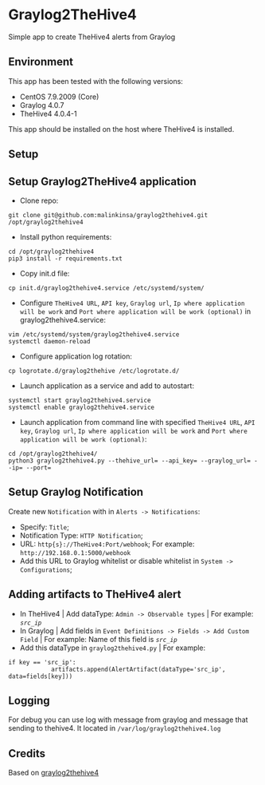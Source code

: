 # Graylog2TheHive4

Simple app to create TheHive4 alerts from Graylog

## Environment

This app has been tested with the following versions:
  - CentOS 7.9.2009 (Core)
  - Graylog 4.0.7
  - TheHive4 4.0.4-1

This app should be installed on the host where TheHive4 is installed.
## Setup
## Setup Graylog2TheHive4 application

  - Clone repo:

```
git clone git@github.com:malinkinsa/graylog2thehive4.git /opt/graylog2thehive4
```

  - Install python requirements:

```
cd /opt/graylog2thehive4
pip3 install -r requirements.txt
```

  - Copy init.d file:

```
cp init.d/graylog2thehive4.service /etc/systemd/system/
```

  - Configure `TheHive4 URL`, `API key`, `Graylog url`, `Ip where application will be work` and `Port where application will be work (optional)` in graylog2thehive4.service:

```
vim /etc/systemd/system/graylog2thehive4.service
systemctl daemon-reload
```

  - Configure application log rotation:

```
cp logrotate.d/graylog2thehive /etc/logrotate.d/
```

  - Launch application as a service and add to autostart:

```
systemctl start graylog2thehive4.service
systemctl enable graylog2thehive4.service
```

  - Launch application from command line with specified `TheHive4 URL`, `API key`, `Graylog url`, `Ip where application will be work` and `Port where application will be work (optional)`:

```
cd /opt/graylog2thehive4/
python3 graylog2thehive4.py --thehive_url= --api_key= --graylog_url= --ip= --port=
```

## Setup Graylog Notification

Create new `Notification` with  in `Alerts -> Notifications`:

  - Specify: `Title`;
  - Notification Type: `HTTP Notification`;
  - URL: `http{s}://TheHive4:Port/webhook`; For example: `http://192.168.0.1:5000/webhook`
  - Add this URL to Graylog whitelist or disable whitelist in `System -> Configurations`;

## Adding artifacts to TheHive4 alert

  - In TheHive4 | Add dataType: `Admin -> Observable types` | For example: *`src_ip`*
  - In Graylog | Add fields in `Event Definitions -> Fields -> Add Custom Field` | For example: Name of this field is *`src_ip`*
  - Add this dataType in `graylog2thehive4.py` | For example:

```
if key == 'src_ip':
            artifacts.append(AlertArtifact(dataType='src_ip', data=fields[key]))
```

## Logging

For debug you can use log with message from graylog and message that sending to thehive4. It located in `/var/log/graylog2thehive4.log`

## Credits

Based on [graylog2thehive4](https://github.com/H2Cyber/Graylog2TheHive4) 